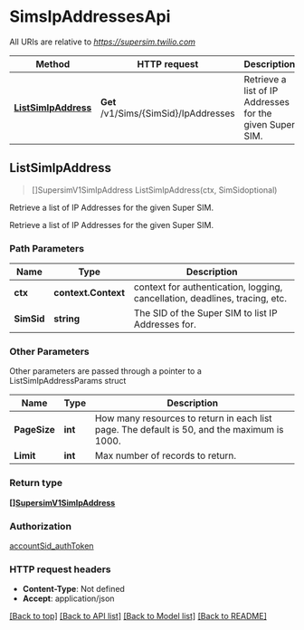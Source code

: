 # SimsIpAddressesApi

All URIs are relative to *https://supersim.twilio.com*

Method | HTTP request | Description
------------- | ------------- | -------------
[**ListSimIpAddress**](SimsIpAddressesApi.md#ListSimIpAddress) | **Get** /v1/Sims/{SimSid}/IpAddresses | Retrieve a list of IP Addresses for the given Super SIM.



## ListSimIpAddress

> []SupersimV1SimIpAddress ListSimIpAddress(ctx, SimSidoptional)

Retrieve a list of IP Addresses for the given Super SIM.

Retrieve a list of IP Addresses for the given Super SIM.

### Path Parameters


Name | Type | Description
------------- | ------------- | -------------
**ctx** | **context.Context** | context for authentication, logging, cancellation, deadlines, tracing, etc.
**SimSid** | **string** | The SID of the Super SIM to list IP Addresses for.

### Other Parameters

Other parameters are passed through a pointer to a ListSimIpAddressParams struct


Name | Type | Description
------------- | ------------- | -------------
**PageSize** | **int** | How many resources to return in each list page. The default is 50, and the maximum is 1000.
**Limit** | **int** | Max number of records to return.

### Return type

[**[]SupersimV1SimIpAddress**](SupersimV1SimIpAddress.md)

### Authorization

[accountSid_authToken](../README.md#accountSid_authToken)

### HTTP request headers

- **Content-Type**: Not defined
- **Accept**: application/json

[[Back to top]](#) [[Back to API list]](../README.md#documentation-for-api-endpoints)
[[Back to Model list]](../README.md#documentation-for-models)
[[Back to README]](../README.md)

